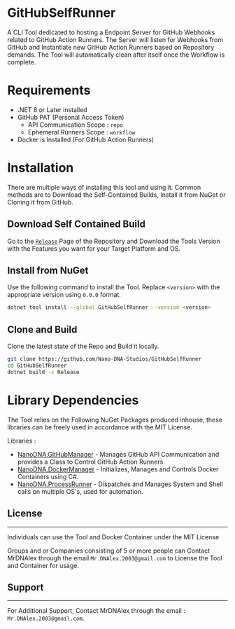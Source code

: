 # GitHubSelfRunner
A CLI Tool dedicated to hosting a Endpoint Server for GitHub Webhooks related to GitHub Action Runners. The Server will listen for Webhooks from GitHub and Instantiate new GitHub Action Runners based on Repository demands. The Tool will automatically clean after itself once the Workflow is complete.

# Requirements
- .NET 8 or Later installed
- GitHub PAT (Personal Access Token)
	- API Communication Scope : ``repo``
	- Ephemeral Runners Scope : ``workflow``
- Docker is Installed (For GitHub Action Runners)

# Installation
There are multiple ways of installing this tool and using it. Common methods are to Download the Self-Contained Builds, Install it from NuGet or Cloning it from GitHub.

## Download Self Contained Build
Go to the [``Release``](https://github.com/Nano-DNA-Studios/GitHubSelfRunner/releases) Page of the Repository and Download the Tools Version with the Features you want for your Target Platform and OS.

## Install from NuGet
Use the following command to install the Tool. Replace ``<version>`` with the appropriate version using ``0.0.0`` format.

```bash
dotnet tool install --global GitHubSelfRunner --version <version>
```

## Clone and Build
Clone the latest state of the Repo and Build it locally.

```bash
git clone https://github.com/Nano-DNA-Studios/GitHubSelfRunner
cd GitHubSelfRunner
dotnet build -c Release
```

# Library Dependencies
 The Tool relies on the Following NuGet Packages produced inhouse, these libraries can be freely used in accordance with the MIT License.

Libraries :
- [NanoDNA.GitHubManager](https://github.com/Nano-DNA-Studios/NanoDNA.GitHubManager) - Manages GitHub API Communication and provides a Class to Control GitHub Action Runners
- [NanoDNA.DockerManager](https://github.com/Nano-DNA-Studios/NanoDNA.DockerManager) - Initializes, Manages and Controls Docker Containers using C#.
- [NanoDNA.ProcessRunner](https://github.com/Nano-DNA-Studios/NanoDNA.ProcessRunner) - Dispatches and Manages System and Shell calls on multiple OS's, used for automation.

## License
----
Individuals can use the Tool and Docker Container under the MIT License

Groups and or Companies consisting of 5 or more people can Contact MrDNAlex through the email ``Mr.DNAlex.2003@gmail.com`` to License the Tool and Container for usage. 

## Support
----
For Additional Support, Contact MrDNAlex through the email : ``Mr.DNAlex.2003@gmail.com``.
